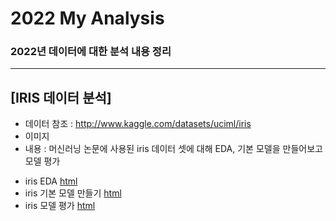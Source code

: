 # 2022 My Analysis
### 2022년 데이터에 대한 분석 내용 정리

---

## [IRIS 데이터 분석]
* 데이터 참조 : http://www.kaggle.com/datasets/uciml/iris
* 이미지
* 내용 : 머신러닝 논문에 사용된 iris 데이터 셋에 대해 EDA, 기본 모델을 만들어보고 모델 평가
 - iris EDA [html]([Link](https://github.com/vvilliscool/MyDataAnalysis_2022/blob/master/IRIS_BASIC01.html))
 - iris 기본 모델 만들기 [html](Link)
 - iris 모델 평가 [html](Link)
